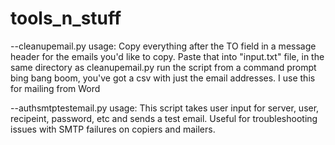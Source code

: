 # tools_n_stuff

--cleanupemail.py usage: 
Copy everything after the TO field in a message header for the emails you'd like to copy. 
Paste that into "input.txt" file, in the same directory as cleanupemail.py 
run the script from a command prompt 
bing bang boom, you've got a csv with just the email addresses. 
I use this for mailing from Word

--authsmtptestemail.py usage: 
This script takes user input for server, user, recipeint, password, etc and sends a test email. Useful for troubleshooting issues with SMTP failures on copiers and mailers. 
